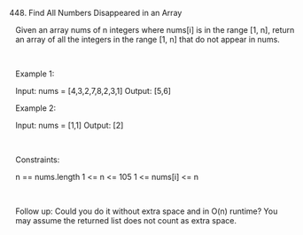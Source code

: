 448. Find All Numbers Disappeared in an Array

Given an array nums of n integers where nums[i] is in the range [1, n], return an array of all the integers in the range [1, n] that do not appear in nums.

 

Example 1:

Input: nums = [4,3,2,7,8,2,3,1]
Output: [5,6]


Example 2:

Input: nums = [1,1]
Output: [2]


 

Constraints:

n == nums.length
1 <= n <= 105
1 <= nums[i] <= n

 

Follow up: Could you do it without extra space and in O(n) runtime? You may assume the returned list does not count as extra space.
